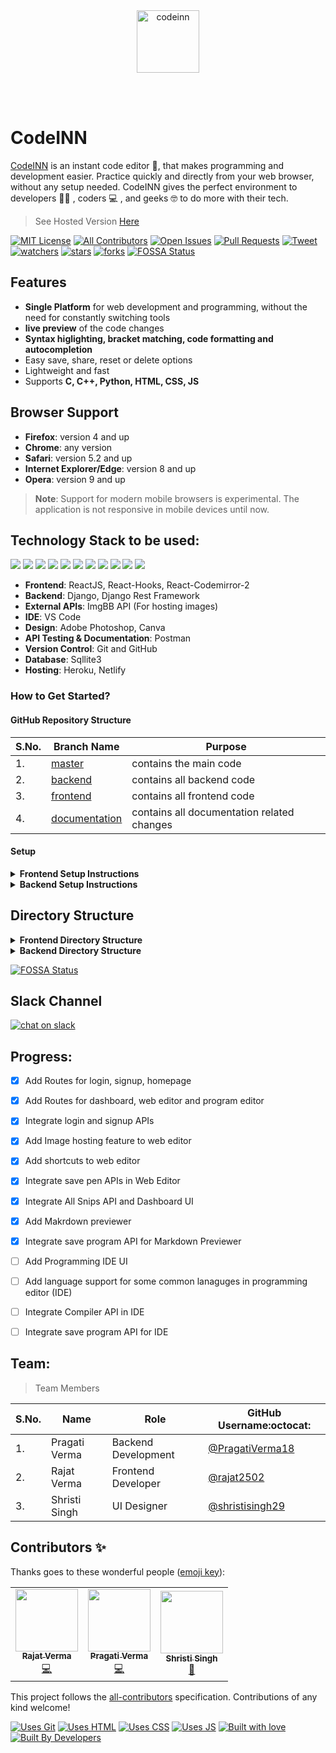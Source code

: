 <div align="center"> <img align="center" alt="codeinn" src="https://user-images.githubusercontent.com/42115530/92988202-e29fcb80-f4e6-11ea-8464-40a6d0bd5297.png" height='100'></div>

<br /><br />
# CodeINN
[CodeINN](https://codeinn.netlify.app/) is an instant code editor :page_with_curl:, that makes programming and development easier. Practice quickly and directly from your web browser, without any setup needed. CodeINN gives the perfect environment to developers :man_technologist: , coders :computer: , and geeks :nerd_face: to do more with their tech.

> See Hosted Version [Here](https://codeinn.netlify.app/)

<!-- ALL-CONTRIBUTORS-BADGE:START - Do not remove or modify this section -->
[![MIT License](https://img.shields.io/github/license/rajat2502/CodeINN)](https://github.com/rajat2502/CodeINN/blob/master/LICENSE)
[![All Contributors](https://img.shields.io/badge/all_contributors-3-orange.svg?style=flat-square)](#contributors-)
[![Open Issues](https://img.shields.io/github/issues/rajat2502/CodeINN)](https://github.com/rajat2502/CodeINN/issues)
[![Pull Requests](https://img.shields.io/github/issues-pr/rajat2502/CodeINN)](https://github.com/rajat2502/CodeINN/pulls)
[![Tweet](https://img.shields.io/twitter/url?style=social&url=https%3A%2F%2Fgithub.com%2Frajat2502%2FCodeINN)](https://github.com/rajat2502/CodeINN)
[![watchers](https://img.shields.io/github/watchers/rajat2502/CodeINN?style=social)](https://github.com/rajat2502/CodeINN/watchers)
[![stars](https://img.shields.io/github/stars/rajat2502/CodeINN?style=social)](https://github.com/rajat2502/CodeINN/stargazers)
[![forks](https://img.shields.io/github/forks/rajat2502/CodeINN?style=social)](https://github.com/rajat2502/CodeINN/network/members)
[![FOSSA Status](https://app.fossa.com/api/projects/git%2Bgithub.com%2Frajat2502%2FCodeINN.svg?type=shield)](https://app.fossa.com/projects/git%2Bgithub.com%2Frajat2502%2FCodeINN?ref=badge_shield)

<!-- ALL-CONTRIBUTORS-BADGE:END -->

## Features
- **Single Platform** for web development and programming, without the need for constantly switching tools
- **live preview** of the code changes
- **Syntax higlighting, bracket matching, code formatting and autocompletion**
- Easy save, share, reset or delete options
- Lightweight and fast
- Supports **C, C++, Python, HTML, CSS, JS**

## Browser Support
- **Firefox**:	version 4 and up
- **Chrome**:	any version
- **Safari**:	version 5.2 and up
- **Internet Explorer/Edge**:	version 8 and up
- **Opera**:	version 9 and up
> **Note**: Support for modern mobile browsers is experimental. The application is not responsive in mobile devices until now.

## Technology Stack to be used:

<img src="https://img.shields.io/badge/html5%20-%23E34F26.svg?&style=for-the-badge&logo=html5&logoColor=white"/> <img src="https://img.shields.io/badge/css3%20-%231572B6.svg?&style=for-the-badge&logo=css3&logoColor=white"/>  <img src="https://img.shields.io/badge/python%20-%2314354C.svg?&style=for-the-badge&logo=python&logoColor=white"/> <img src="https://img.shields.io/badge/javascript%20-%23323330.svg?&style=for-the-badge&logo=javascript&logoColor=%23F7DF1E"/> <img src="https://img.shields.io/badge/react%20-%2320232a.svg?&style=for-the-badge&logo=react&logoColor=%2361DAFB"/>  <img src="https://img.shields.io/badge/django%20-%23092E20.svg?&style=for-the-badge&logo=django&logoColor=white"/>  <img src="https://img.shields.io/badge/markdown-%23000000.svg?&style=for-the-badge&logo=markdown&logoColor=white"/>  <img src="https://img.shields.io/badge/adobe%20photoshop%20-%2331A8FF.svg?&style=for-the-badge&logo=adobe%20photoshop&logoColor=white"/> <img src="https://img.shields.io/badge/github%20-%23121011.svg?&style=for-the-badge&logo=github&logoColor=white"/> <img src="https://img.shields.io/badge/heroku%20-%23430098.svg?&style=for-the-badge&logo=heroku&logoColor=white"/> <img src ="https://img.shields.io/badge/sqlite-%2307405e.svg?&style=for-the-badge&logo=sqlite&logoColor=white"/>

- **Frontend**: ReactJS, React-Hooks, React-Codemirror-2
- **Backend**: Django, Django Rest Framework
- **External APIs**: ImgBB API (For hosting images)
- **IDE**: VS Code
- **Design**: Adobe Photoshop, Canva
- **API Testing & Documentation**: Postman
- **Version Control**: Git and GitHub
- **Database**: Sqllite3
- **Hosting**: Heroku, Netlify

### How to Get Started?

#### GitHub Repository Structure

| S.No. | Branch Name | Purpose |
| --------------- | --------------- | --------------- |
| 1. | [master](https://github.com/rajat2502/CodeINN/tree/master) | contains the main code  |
| 2. | [backend](https://github.com/rajat2502/CodeINN/tree/backend) | contains all backend code |
| 3. | [frontend](https://github.com/rajat2502/CodeINN/tree/frontend) | contains all frontend code |
| 4. | [documentation](https://github.com/rajat2502/CodeINN/tree/documentation) | contains all documentation related changes |

#### Setup


<details>
  <summary><strong>Frontend Setup Instructions</strong></summary>
  
  
- Fork and Clone the repo using
```
$ git clone https://github.com/rajat2502/CodeINN.git
$ cd CodeINN
```
- Change Branch to `frontend` using 
```
$ git checkout frontend
```
- Install node dependencies
```
$ npm install
```
- Run Server at localhost using
```
$ npm start
```

  
</details>


<details>
  <summary><strong>Backend Setup Instructions</strong></summary>

- Fork and Clone the repo using
```
$ git clone https://github.com/rajat2502/CodeINN.git
$ cd CodeINN
```
- Change Branch to `backend` using 
```
$ git checkout backend
```
- Setup Virtual environment
```
$ python3 -m venv env
```
- Activate the virtual environment
```
$ source env/bin/activate
```
- Install dependencies using
```
$ pip install -r requirements.txt
```
- Make migrations using
```
$ python manage.py makemigrations
```
- Migrate Database
```
$ python manage.py migrate
```
- Create a superuser
```
$ python manage.py createsuperuser
```
- Run server using
```
$ python manage.py runserver
``` 
</details>

## Directory Structure

<details>
  <summary><strong>Frontend Directory Structure</strong></summary>

📦CodeINN\
 ┣ 📂.github\
 ┃ ┣ 📂ISSUE_TEMPLATE\
 ┃ ┃ ┣ 📜bug_report.md\
 ┃ ┃ ┗ 📜feature_request.md\
 ┃ ┗ 📜PULL_REQUEST_TEMPLATE.md\
 ┣ 📂public\
 ┃ ┣ 📜fav.png\
 ┃ ┣ 📜index.html\
 ┃ ┣ 📜logo192.png\
 ┃ ┣ 📜logo512.png\
 ┃ ┗ 📜manifest.json\
 ┣ 📂src\
 ┃ ┣ 📂api\
 ┃ ┃ ┗ 📜index.js\
 ┃ ┣ 📂assets\
 ┃ ┃ ┣ 📂fonts\
 ┃ ┃ ┃ ┗ 📜ProximaNovaRegular.ttf\
 ┃ ┃ ┗ 📂img\
 ┃ ┃ ┃ ┣ 📜1.gif\
 ┃ ┃ ┃ ┣ 📜1.jpeg\
 ┃ ┃ ┃ ┣ 📜1.png\
 ┃ ┃ ┃ ┣ 📜2.png\
 ┃ ┃ ┃ ┣ 📜3.png\
 ┃ ┃ ┃ ┣ 📜4.png\
 ┃ ┃ ┃ ┣ 📜5.png\
 ┃ ┃ ┃ ┣ 📜6.png\
 ┃ ┃ ┃ ┣ 📜7.png\
 ┃ ┃ ┃ ┣ 📜8.webp\
 ┃ ┃ ┃ ┣ 📜9.webp\
 ┃ ┃ ┃ ┗ 📜logo.png\
 ┃ ┣ 📂components\
 ┃ ┃ ┣ 📂Dashboard\
 ┃ ┃ ┃ ┣ 📜AddCodeSnip.jsx\
 ┃ ┃ ┃ ┣ 📜AddMkdSnip.jsx\
 ┃ ┃ ┃ ┣ 📜AddWebSnip.jsx\
 ┃ ┃ ┃ ┣ 📜CodeSnip.jsx\
 ┃ ┃ ┃ ┣ 📜Dashboard.jsx\
 ┃ ┃ ┃ ┗ 📜index.js\
 ┃ ┃ ┣ 📂Home\
 ┃ ┃ ┃ ┣ 📜Home.jsx\
 ┃ ┃ ┃ ┗ 📜index.js\
 ┃ ┃ ┣ 📂Login\
 ┃ ┃ ┃ ┣ 📜Login.jsx\
 ┃ ┃ ┃ ┗ 📜index.js\
 ┃ ┃ ┣ 📂MarkDownPreviewer\
 ┃ ┃ ┃ ┣ 📜MarkDownPreviewer.jsx\
 ┃ ┃ ┃ ┗ 📜index.js\
 ┃ ┃ ┣ 📂ProgramEditor\
 ┃ ┃ ┃ ┣ 📜ProgramEditor.jsx\
 ┃ ┃ ┃ ┗ 📜index.js\
 ┃ ┃ ┣ 📂Signup\
 ┃ ┃ ┃ ┣ 📜Signup.jsx\
 ┃ ┃ ┃ ┗ 📜index.js\
 ┃ ┃ ┣ 📂WebEditor\
 ┃ ┃ ┃ ┣ 📜BottomBar.jsx\
 ┃ ┃ ┃ ┣ 📜DefaultWindow.jsx\
 ┃ ┃ ┃ ┣ 📜DisplayWindow.jsx\
 ┃ ┃ ┃ ┣ 📜Iframe.jsx\
 ┃ ┃ ┃ ┣ 📜ImageUpload.jsx\
 ┃ ┃ ┃ ┣ 📜Shortcuts.jsx\
 ┃ ┃ ┃ ┣ 📜WebCodeEditor.jsx\
 ┃ ┃ ┃ ┣ 📜WebEditor.jsx\
 ┃ ┃ ┃ ┗ 📜index.js\
 ┃ ┃ ┣ 📜CodeEditor.jsx\
 ┃ ┃ ┣ 📜Footer.jsx\
 ┃ ┃ ┣ 📜Icon.jsx\
 ┃ ┃ ┣ 📜Modal.jsx\
 ┃ ┃ ┗ 📜Navbar.jsx\
 ┃ ┣ 📂styles\
 ┃ ┃ ┣ 📜App.css\
 ┃ ┃ ┣ 📜index.css\
 ┃ ┃ ┗ 📜tailwind.css\
 ┃ ┣ 📂utils\
 ┃ ┃ ┣ 📜getIcons.js\
 ┃ ┃ ┣ 📜helpers.js\
 ┃ ┃ ┣ 📜parseMarkdown.js\
 ┃ ┃ ┗ 📜useModal.js\
 ┃ ┣ 📜App.jsx\
 ┃ ┗ 📜index.js\
 ┣ 📜.all-contributorsrc\
 ┣ 📜.gitignore\
 ┣ 📜CODE_OF_CONDUCT.md\
 ┣ 📜CONTRIBUTING.md\
 ┣ 📜LICENSE\
 ┣ 📜README.md\
 ┣ 📜jsconfig.json\
 ┣ 📜netlify.toml\
 ┣ 📜package-lock.json\
 ┣ 📜package.json\
 ┣ 📜postcss.config.js\
 ┗ 📜tailwind.js\

</details>
  
<details>
  <summary><strong>Backend Directory Structure</strong></summary>

📦CodeINN\
 ┣ 📂.vscode\
 ┃ ┗ 📜settings.json\
 ┣ 📂api\
 ┃ ┣ 📂migrations\
 ┃ ┃ ┗ 📜__init__.py\
 ┃ ┣ 📜__init__.py\
 ┃ ┣ 📜admin.py\
 ┃ ┣ 📜apps.py\
 ┃ ┣ 📜models.py\
 ┃ ┣ 📜tests.py\
 ┃ ┣ 📜urls.py\
 ┃ ┗ 📜views.py\
 ┣ 📂codeinn\
 ┃ ┣ 📜__init__.py\
 ┃ ┣ 📜asgi.py\
 ┃ ┣ 📜settings.py\
 ┃ ┣ 📜urls.py\
 ┃ ┣ 📜views.py\
 ┃ ┗ 📜wsgi.py\
 ┣ 📂snips\
 ┃ ┣ 📂migrations\
 ┃ ┃ ┣ 📜0001_initial.py\
 ┃ ┃ ┗ 📜__init__.py\
 ┃ ┣ 📜__init__.py\
 ┃ ┣ 📜admin.py\
 ┃ ┣ 📜apps.py\
 ┃ ┣ 📜models.py\
 ┃ ┣ 📜serializers.py\
 ┃ ┣ 📜tests.py\
 ┃ ┣ 📜urls.py\
 ┃ ┗ 📜views.py\
 ┣ 📂users\
 ┃ ┣ 📂migrations\
 ┃ ┃ ┣ 📜0001_initial.py\
 ┃ ┃ ┗ 📜__init__.py\
 ┃ ┣ 📜__init__.py\
 ┃ ┣ 📜admin.py\
 ┃ ┣ 📜apps.py\
 ┃ ┣ 📜forms.py\
 ┃ ┣ 📜models.py\
 ┃ ┣ 📜serializers.py\
 ┃ ┣ 📜tests.py\
 ┃ ┣ 📜urls.py\
 ┃ ┗ 📜views.py\
 ┣ 📜.gitignore\
 ┣ 📜README.md\
 ┣ 📜manage.py\
 ┗ 📜requirements.txt
  
</details>


[![FOSSA Status](https://app.fossa.com/api/projects/git%2Bgithub.com%2Frajat2502%2FCodeINN.svg?type=large)](https://app.fossa.com/projects/git%2Bgithub.com%2Frajat2502%2FCodeINN?ref=badge_large)

## Slack Channel
[![chat on slack](https://img.shields.io/badge/chat-on%20slack-brightgreen)](https://join.slack.com/t/codeinnworkspace/shared_invite/zt-hncwfhlc-uZ48U49lBxBLKh_Xd1aXxQ)
<!-- [https://join.slack.com/t/codeinnworkspace/shared_invite/zt-hncwfhlc-uZ48U49lBxBLKh_Xd1aXxQ](https://join.slack.com/t/codeinnworkspace/shared_invite/zt-hncwfhlc-uZ48U49lBxBLKh_Xd1aXxQ)-->

## Progress:
- [x] Add Routes for login, signup, homepage
- [x] Add Routes for dashboard, web editor and program editor
- [x] Integrate login and signup APIs
- [x] Add Image hosting feature to web editor
- [x] Add shortcuts to web editor
- [x] Integrate save pen APIs in Web Editor
- [x] Integrate All Snips API and Dashboard UI
- [x] Add Makrdown previewer
- [x] Integrate save program API for Markdown Previewer
- [ ] Add Programming IDE UI
- [ ] Add language support for some common lanaguges in programming editor (IDE)
- [ ] Integrate Compiler API in IDE
- [ ] Integrate save program API for IDE


## Team:

> Team Members

| S.No. | Name | Role | GitHub Username:octocat: |
| --------------- | --------------- | --------------- | --------------- |
| 1. | Pragati Verma | Backend Development | [@PragatiVerma18](https://github.com/PragatiVerma18) |
| 2. | Rajat Verma | Frontend Developer| [@rajat2502](https://github.com/rajat2502)  |
| 3. | Shristi Singh | UI Designer | [@shristisingh29](https://github.com/shristisingh29)  |

## Contributors ✨

Thanks goes to these wonderful people ([emoji key](https://allcontributors.org/docs/en/emoji-key)):

<!-- ALL-CONTRIBUTORS-LIST:START - Do not remove or modify this section -->
<!-- prettier-ignore-start -->
<!-- markdownlint-disable -->
<table>
  <tbody><tr>
    <td align="center"><a href="https://rajat2502.github.io/portfolio/"><img alt="" src="https://avatars2.githubusercontent.com/u/42200276?v=4" width="100px;"><br><sub><b>Rajat Verma</b></sub></a><br><a href="https://github.com/rajat2502/CodeINN/commits?author=rajat2502" title="Code">💻</a></td>
    <td align="center"><a href="https://www.linkedin.com/in/PragatiVerma18/"><img alt="" src="https://avatars2.githubusercontent.com/u/42115530?v=4" width="100px;"><br><sub><b>Pragati Verma</b></sub></a><br><a href="https://github.com/rajat2502/CodeINN/commits?author=PragatiVerma18" title="Code">💻</a></td>
    <td align="center"><a href="https://github.com/shristisingh29"><img alt="" src="https://avatars1.githubusercontent.com/u/44435610?v=4" width="100px;"><br><sub><b>Shristi Singh</b></sub></a><br><a href="#design-shristisingh29" title="Design">🎨</a></td>
  </tr>
</tbody></table>

<!-- markdownlint-enable -->
<!-- prettier-ignore-end -->
<!-- ALL-CONTRIBUTORS-LIST:END -->

This project follows the [all-contributors](https://github.com/all-contributors/all-contributors) specification. Contributions of any kind welcome!


[![Uses Git](https://forthebadge.com/images/badges/uses-git.svg)](https://github.com/rajat2502/CodeINN/) [![Uses HTML](https://forthebadge.com/images/badges/uses-html.svg)](https://github.com/rajat2502/CodeINN/) [![Uses CSS](https://forthebadge.com/images/badges/uses-css.svg)](https://github.com/rajat2502/CodeINN/) [![Uses JS](https://forthebadge.com/images/badges/uses-js.svg)](https://github.com/rajat2502/CodeINN/)
[![Built with love](https://forthebadge.com/images/badges/built-with-love.svg)](https://github.com/rajat2502/CodeINN) [![Built By Developers](https://forthebadge.com/images/badges/built-by-developers.svg)](https://github.com/rajat2502/CodeINN)